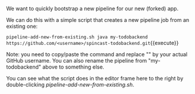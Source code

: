 We want to quickly bootstrap a new pipeline for our new (forked) app.

We can do this with a simple script that creates a new pipeline job from an existing one:

`pipeline-add-new-from-existing.sh java my-todobackend https://github.com/<username>/spincast-todobackend.git`{{execute}}

Note: you need to copy/paste the command and replace "<username>" by your actual GitHub username. You can also rename the pipeline from "my-todobackend" above to something else.

You can see what the script does in the editor frame here to the right by double-clicking *pipeline-add-new-from-existing.sh*.
